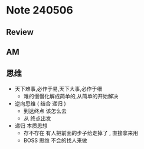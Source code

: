 # Note 240506

## Review

## AM




## 思维
- 天下难事,必作于易,天下大事,必作于细
  - 难的慢慢化解成简单的,从简单的开始解决
- 逆向思维 ( 结合 递归 )
  - 到达终点 该怎么去
  - 从 终点出发 
- 递归 本质思想 
  - 存不存在 有人把前面的步子给走掉了 , 直接拿来用
  - BOSS 思维 不会的找人来做